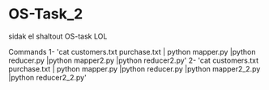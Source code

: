 # OS-Task_2
sidak el shaltout OS-task  LOL

Commands
1- 'cat customers.txt purchase.txt | python mapper.py |python reducer.py |python mapper2.py |python reducer2.py'
2- 'cat customers.txt purchase.txt | python mapper.py |python reducer.py |python mapper2_2.py |python reducer2_2.py'
